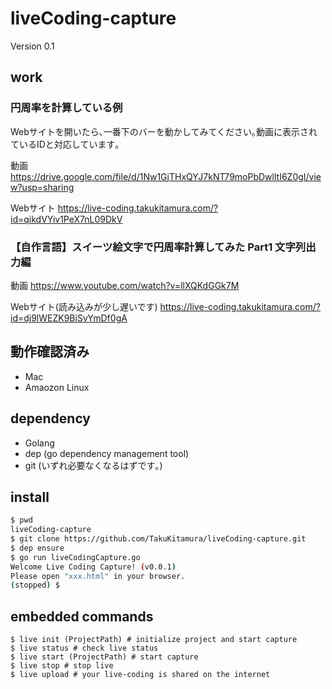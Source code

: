 # liveCoding-capture
Version 0.1

## work
### 円周率を計算している例

Webサイトを開いたら､一番下のバーを動かしてみてください｡動画に表示されているIDと対応しています｡

動画 https://drive.google.com/file/d/1Nw1GjTHxQYJ7kNT79moPbDwlltI6Z0gI/view?usp=sharing

Webサイト https://live-coding.takukitamura.com/?id=qikdVYiv1PeX7nL09DkV

### 【自作言語】スイーツ絵文字で円周率計算してみた Part1 文字列出力編

動画 https://www.youtube.com/watch?v=llXQKdGGk7M

Webサイト(読み込みが少し遅いです) https://live-coding.takukitamura.com/?id=dj9lWEZK9BiSvYmDf0gA

## 動作確認済み
- Mac
- Amaozon Linux

## dependency
- Golang
- dep (go dependency management tool)
- git (いずれ必要なくなるはずです｡)

## install
```sh
$ pwd
liveCoding-capture
$ git clone https://github.com/TakuKitamura/liveCoding-capture.git
$ dep ensure
$ go run liveCodingCapture.go
Welcome Live Coding Capture! (v0.0.1)
Please open "xxx.html" in your browser.
(stopped) $
```

## embedded commands
```
$ live init (ProjectPath) # initialize project and start capture
$ live status # check live status
$ live start (ProjectPath) # start capture
$ live stop # stop live
$ live upload # your live-coding is shared on the internet 
```
